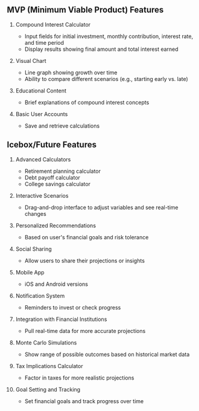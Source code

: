## MVP (Minimum Viable Product) Features

1. Compound Interest Calculator

   - Input fields for initial investment, monthly contribution, interest rate, and time period
   - Display results showing final amount and total interest earned

2. Visual Chart

   - Line graph showing growth over time
   - Ability to compare different scenarios (e.g., starting early vs. late)

3. Educational Content

   - Brief explanations of compound interest concepts

4. Basic User Accounts
   - Save and retrieve calculations

## Icebox/Future Features

1. Advanced Calculators

   - Retirement planning calculator
   - Debt payoff calculator
   - College savings calculator

2. Interactive Scenarios

   - Drag-and-drop interface to adjust variables and see real-time changes

3. Personalized Recommendations

   - Based on user's financial goals and risk tolerance

4. Social Sharing

   - Allow users to share their projections or insights

5. Mobile App

   - iOS and Android versions

6. Notification System

   - Reminders to invest or check progress

7. Integration with Financial Institutions

   - Pull real-time data for more accurate projections

8. Monte Carlo Simulations

   - Show range of possible outcomes based on historical market data

9. Tax Implications Calculator

   - Factor in taxes for more realistic projections

10. Goal Setting and Tracking
    - Set financial goals and track progress over time
